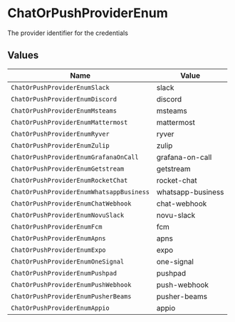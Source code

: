 # ChatOrPushProviderEnum

The provider identifier for the credentials


## Values

| Name                                     | Value                                    |
| ---------------------------------------- | ---------------------------------------- |
| `ChatOrPushProviderEnumSlack`            | slack                                    |
| `ChatOrPushProviderEnumDiscord`          | discord                                  |
| `ChatOrPushProviderEnumMsteams`          | msteams                                  |
| `ChatOrPushProviderEnumMattermost`       | mattermost                               |
| `ChatOrPushProviderEnumRyver`            | ryver                                    |
| `ChatOrPushProviderEnumZulip`            | zulip                                    |
| `ChatOrPushProviderEnumGrafanaOnCall`    | grafana-on-call                          |
| `ChatOrPushProviderEnumGetstream`        | getstream                                |
| `ChatOrPushProviderEnumRocketChat`       | rocket-chat                              |
| `ChatOrPushProviderEnumWhatsappBusiness` | whatsapp-business                        |
| `ChatOrPushProviderEnumChatWebhook`      | chat-webhook                             |
| `ChatOrPushProviderEnumNovuSlack`        | novu-slack                               |
| `ChatOrPushProviderEnumFcm`              | fcm                                      |
| `ChatOrPushProviderEnumApns`             | apns                                     |
| `ChatOrPushProviderEnumExpo`             | expo                                     |
| `ChatOrPushProviderEnumOneSignal`        | one-signal                               |
| `ChatOrPushProviderEnumPushpad`          | pushpad                                  |
| `ChatOrPushProviderEnumPushWebhook`      | push-webhook                             |
| `ChatOrPushProviderEnumPusherBeams`      | pusher-beams                             |
| `ChatOrPushProviderEnumAppio`            | appio                                    |